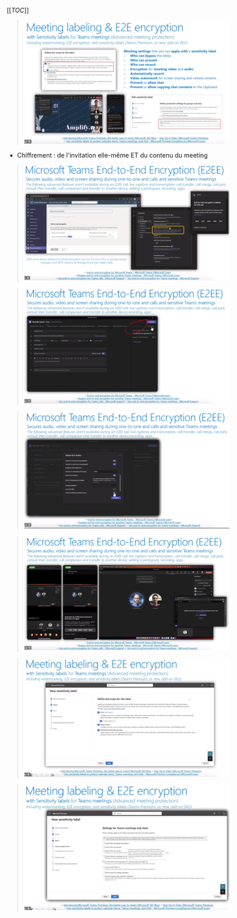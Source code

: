 [[_TOC_]]

> ![image.png](/.attachments/image-4945aa28-08fd-4f3c-ad69-812d354a3541.png)

* Chiffrement : de l'invitation elle-même ET du contenu du meeting

> ![image.png](/.attachments/image-7a616c19-1da4-4d53-8a37-cc526bc1a095.png)

> ![image.png](/.attachments/image-2823dd1d-c07d-4bad-8bc7-a3d416625cc9.png)

> ![image.png](/.attachments/image-0bc4c158-1b9f-45de-81ce-eb36164c8ec1.png)

> ![image.png](/.attachments/image-76d2f040-0347-4cbd-abd8-66cdb22d052b.png)

> ![image.png](/.attachments/image-e3bbd79d-b08b-4797-979b-3baf7a7fa89e.png)

> ![image.png](/.attachments/image-96c2ac66-1730-4c78-86ee-46b5da850e88.png)